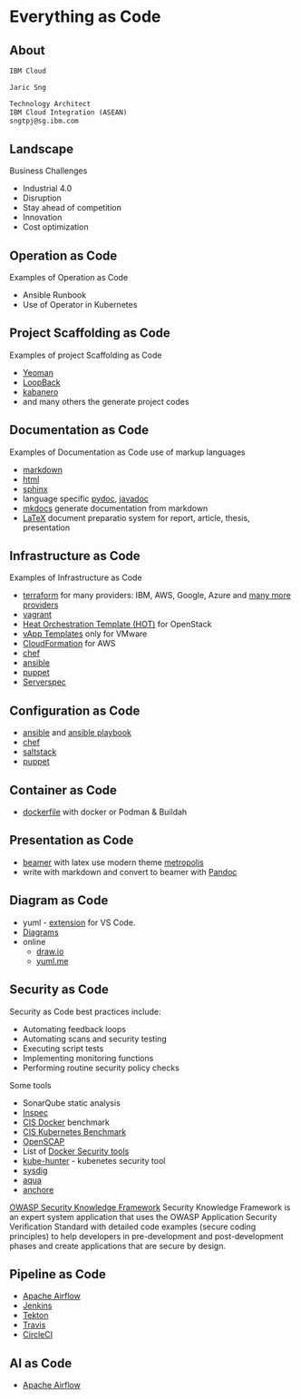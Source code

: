 # Everything as Code

## About

```markdown
IBM Cloud

Jaric Sng

Technology Architect
IBM Cloud Integration (ASEAN)
sngtpj@sg.ibm.com
```

## Landscape

Business Challenges

- Industrial 4.0
- Disruption
- Stay ahead of competition
- Innovation 
- Cost optimization

## Operation as Code

Examples of Operation as Code 

- Ansible Runbook
- Use of Operator in Kubernetes

## Project Scaffolding as Code

Examples of project Scaffolding as Code

- [Yeoman](https://yeoman.io/)
- [LoopBack](https://loopback.io/)
- [kabanero](https://kabanero.io/)
- and many others the generate project codes

## Documentation as Code

Examples of Documentation as Code use of markup languages

- [markdown](https://guides.github.com/features/mastering-markdown/)
- [html](https://developer.mozilla.org/en-US/docs/Learn/HTML)
- [sphinx](https://www.sphinx-doc.org/en/master/index.html#)
- language specific [pydoc](https://docs.python.org/3/library/pydoc.html), [javadoc](https://www.tutorialspoint.com/java/java_documentation.htm)
- [mkdocs](https://www.mkdocs.org/user-guide/writing-your-docs/) generate documentation from markdown
- [LaTeX](https://www.latex-project.org/) document preparatio system for report, article, thesis, presentation

## Infrastructure as Code

Examples of Infrastructure as Code

- [terraform](https://www.terraform.io/intro/index.html) for many providers: IBM, AWS, Google, Azure and [many more providers](https://www.terraform.io/docs/providers/index.html)
- [vagrant](https://www.vagrantup.com/intro/getting-started)
- [Heat Orchestration Template (HOT)](https://docs.openstack.org/heat/rocky/template_guide/hot_guide.html) for OpenStack
- [vApp Templates](https://docs.vmware.com/en/VMware-Cloud-Director/10.0/com.vmware.vcloud.tenantportal.doc/GUID-D5737821-C3A4-4C73-8959-CA293C12A7DE.html) only for VMware
- [CloudFormation](https://aws.amazon.com/cloudformation/) for AWS 
- [chef](https://www.chef.io/)
- [ansible](https://www.ansible.com/resources/get-started)
- [puppet](https://puppet.com/)
- [Serverspec](https://serverspec.org/)

## Configuration as Code

- [ansible](https://www.ansible.com/resources/get-started) and [ansible playbook](https://docs.ansible.com/ansible/latest/user_guide/playbooks.html)
- [chef](https://www.chef.io/configuration-management/)
- [saltstack](https://www.saltstack.com/)
- [puppet](https://puppet.com/)

## Container as Code

- [dockerfile](https://docs.docker.com/engine/reference/builder/) with docker or Podman & Buildah

## Presentation as Code

- [beamer](https://www.overleaf.com/learn/latex/beamer) with latex use modern theme [metropolis](https://github.com/matze/mtheme)
- write with markdown and convert to beamer with [Pandoc](https://pandoc.org/)

## Diagram as Code

- yuml - [extension](https://marketplace.visualstudio.com/items?itemName=JaimeOlivares.yuml) for VS Code.
- [Diagrams](https://diagrams.mingrammer.com/docs/getting-started/examples)
- online
    - [draw.io](https://app.diagrams.net/)
    - [yuml.me](https://yuml.me/)

## Security as Code

Security as Code best practices include:

- Automating feedback loops
- Automating scans and security testing
- Executing script tests
- Implementing monitoring functions
- Performing routine security policy checks

Some tools

- SonarQube static analysis
- [Inspec](https://github.com/inspec/inspec) 
- [CIS Docker](https://github.com/dev-sec/cis-docker-benchmark) benchmark
- [CIS Kubernetes Benchmark](https://github.com/dev-sec/cis-kubernetes-benchmark)
- [OpenSCAP](https://www.open-scap.org/)
- List of [Docker Security tools](https://sysdig.com/blog/20-docker-security-tools/)
- [kube-hunter](https://github.com/aquasecurity/kube-hunter) - kubenetes security tool
- [sysdig](https://sysdig.com/)
- [aqua](https://www.aquasec.com/)
- [anchore](https://anchore.com/)

[OWASP Security Knowledge Framework](https://github.com/blabla1337/skf-flask)
Security Knowledge Framework is an expert system application that uses the OWASP Application Security Verification Standard with detailed code examples (secure coding principles) to help developers in pre-development and post-development phases and create applications that are secure by design.

## Pipeline as Code

- [Apache Airflow](https://airflow.apache.org/)
- [Jenkins](https://www.jenkins.io/)
- [Tekton](https://github.com/tektoncd/pipeline#-tekton-pipelines)
- [Travis](https://travis-ci.org/)
- [CircleCI](https://circleci.com/)

## AI as Code

- [Apache Airflow](https://airflow.apache.org/)